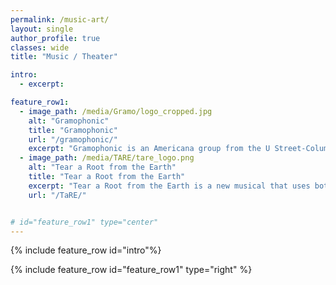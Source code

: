 ```yaml
---
permalink: /music-art/
layout: single
author_profile: true
classes: wide
title: "Music / Theater"

intro:
  - excerpt:

feature_row1:
  - image_path: /media/Gramo/logo_cropped.jpg
    alt: "Gramophonic"
    title: "Gramophonic"
    url: "/gramophonic/"
    excerpt: "Gramophonic is an Americana group from the U Street-Columbia Heights area of Washington, D.C.  Their cello, accordion, mandolin, guitars, big harmonies, and rollicking live shows around the city celebrate the love of raw, visceral acoustic music.  Formed in 2011 while jamming on a back porch and honing its skills for months at open mic nights, the band worked its way up to the 3- and 4-hour concert-carousals for which it is now known.  Gramophonic shares a passion for the stories and cultures of China, India, and Afghanistan, and its songs explore members’ past lives in these countries through the American folk, blues, and roots music they grew up with."
  - image_path: /media/TARE/tare_logo.png
    alt: "Tear a Root from the Earth"
    title: "Tear a Root from the Earth"
    excerpt: "Tear a Root from the Earth is a new musical that uses both American and Afghan folk music to portray three generations of an Afghan family as they navigate the American and Soviet invasions of Afghanistan. The piece is epic in scope and specific to Afghanistan, but also universal in its themes about the impossible decisions facing people in war. It features an on-stage band composed of instruments from East and West. From Afghanistan, virtuoso and co-composer Qais Essar plays the traditional rabab alongside Afghan percussion. From the West, co-composer and lyricist Johnny Walsh lends folk, bluegrass, and rock rhythms to the captivating score. This combination of sounds and styles offers a unique perspective on Afghanistan and America’s legacy there."
    url: "/TaRE/"


# id="feature_row1" type="center"
---
```


{% include feature_row id="intro"%}

{% include feature_row id="feature_row1" type="right"  %}
